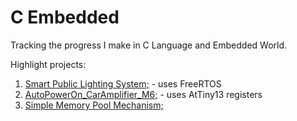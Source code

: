 # C Embedded
Tracking the progress I make in C Language and Embedded World.

Highlight projects:
1. [Smart Public Lighting System;](https://github.com/MiGen97/C_Embedded/tree/master/ESP32/IoT_Project) - uses FreeRTOS
2. [AutoPowerOn_CarAmplifier_M6;](https://github.com/MiGen97/C_Embedded/blob/master/Attiny13A/AutoPowerOnAmpCar/AutoPowerOnAmpCar.ino) - uses AtTiny13 registers
3. [Simple Memory Pool Mechanism;](https://github.com/MiGen97/C_Embedded/blob/master/CPractice/ex24_simple_mem_pool.c)
